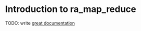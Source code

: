 # Introduction to ra_map_reduce

TODO: write [great documentation](http://jacobian.org/writing/what-to-write/)
